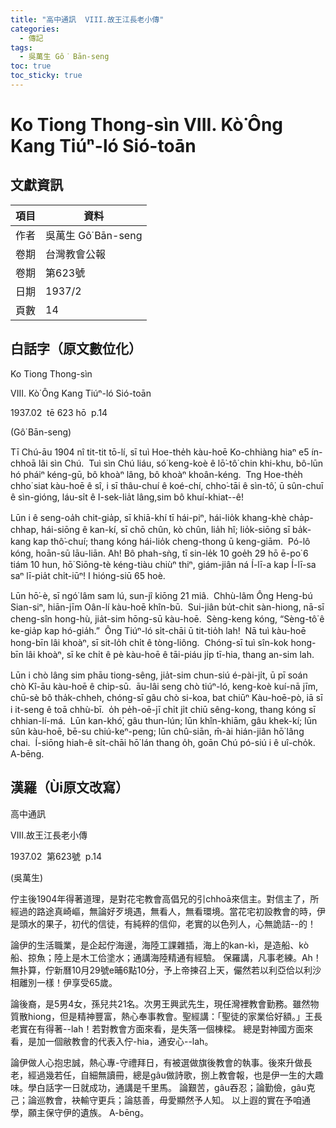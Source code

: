 ```yaml
---
title: "高中通訊  VIII.故王江長老小傳"
categories:
  - 傳記
tags:
  - 吳萬生 Gô͘ Bān-seng
toc: true
toc_sticky: true
---
```


# Ko Tiong Thong-sìn VIII. Kò͘ Ông Kang Tiúⁿ-ló Sió-toān

## 文獻資訊

| 項目 | 資料 |
|---|---|
| 作者 | 吳萬生 Gô͘ Bān-seng |
| 卷期 | 台灣教會公報 |
| 卷期 | 第623號 |
| 日期 | 1937/2 |
| 頁數 | 14 |

## 白話字（原文數位化）

Ko Tiong Thong-sìn

VIII. Kò͘ Ông Kang Tiúⁿ-ló Sió-toān

1937.02  tē 623 hō  p.14

(Gô͘ Bān-seng)

Tī Chú-āu 1904 nî tit-tit tō-lí, sī tuì Hoe-the̍h kàu-hoē Ko-chhiàng hiaⁿ e5 ín-chhoā lâi sìn Chú.  Tuì sìn Chú liáu, só͘ keng-koè ê lō͘-tô͘ chin khi-khu, bô-lūn hó pháiⁿ kéng-gū, bô khoàⁿ lâng, bô khoàⁿ khoân-kéng.  Tng Hoe-the̍h chho͘ siat kàu-hoē ê sî, i sī thâu-chuí ê koé-chí, chho͘-tāi ê sìn-tô͘, ū sûn-chuī ê sìn-gióng, láu-si̍t ê I-sek-lia̍t lâng,sim bô khuí-khiat--ê!

Lūn i ê seng-oa̍h chit-gia̍p, sī khiā-khí tī hái-piⁿ, hái-lio̍k khang-khè cha̍p-chhap, hái-siōng ê kan-kí, sī chō chûn, kò chûn, lia̍h hî; lio̍k-siōng sī ba̍k-kang kap thô͘-chuí; thang kóng hái-lio̍k cheng-thong ū keng-giām.  Pó-lô kóng, hoān-sū lāu-liān. Ah! Bô phah-sǹg, tī sin-le̍k 10 goe̍h 29 hō ē-po͘ 6 tiám 10 hun, hō͘ Siōng-tè kéng-tiàu chiùⁿ thiⁿ, giám-jiân ná Í-lī-a kap Í-lī-sa saⁿ lī-pia̍t chi̍t-iūⁿ! I hióng-siū 65 hoè.

Lūn hō͘-è, sī ngó͘ lâm sam lú, sun-jî kiōng 21 miâ.  Chhù-lâm Ông Heng-bú Sian-siⁿ, hiān-jīm Oân-lí kàu-hoē khîn-bū.  Sui-jiân bu̍t-chit sàn-hiong, nā-sī cheng-sîn hong-hù, jia̍t-sim hōng-sū kàu-hoē.  Sèng-keng kóng, “Sèng-tô͘ ê ke-gia̍p kap hó-gia̍h.”  Ông Tiúⁿ-ló si̍t-chāi ū tit-tio̍h lah!  Nā tuì kàu-hoē hong-bīn lâi khoàⁿ, sī sit-lo̍h chi̍t ê tòng-liông.  Chóng-sī tuì sîn-kok hong-bīn lâi khoàⁿ, sī ke chi̍t ê pè kàu-hoē ê tāi-piáu ji̍p tī-hia, thang an-sim lah.

Lūn i chò lâng sim phāu tiong-sêng, jia̍t-sim chun-siú é-pài-ji̍t, ū pī soán chò Kî-āu kàu-hoē ê chip-sū.  āu-lâi seng chò tiúⁿ-ló, keng-koè kuí-nā jīm, chū-sè bô tha̍k-chheh, chóng-sī gâu chò si-koa, bat chiūⁿ Kàu-hoē-pò, iā sī i it-seng ê toā chhù-bī.  o̍h pe̍h-oē-jī chi̍t ji̍t chiū sêng-kong, thang kóng sī chhian-lí-má.  Lūn kan-khó͘, gâu thun-lún; lūn khîn-khiām, gâu khek-kí; lūn sûn kàu-hoē, bē-su chiú-keⁿ-peng; lūn chû-siān, m̄-ài hián-jiân hō͘ lâng chai.  Í-siōng hiah-ê si̍t-chāi hō͘ lán thang o̍h, goān Chú pó-siú i ê uî-cho̍k.  A-bēng.

## 漢羅（Ùi原文改寫）

高中通訊

VIII.故王江長老小傳

1937.02  第623號  p.14

(吳萬生)

佇主後1904年得著道理，是對花宅教會高倡兄的引chhoā來信主。對信主了，所經過的路途真崎嶇，無論好歹境遇，無看人，無看環境。當花宅初設教會的時，伊是頭水的果子，初代的信徒，有純粹的信仰，老實的以色列人，心無詭詰--的！

論伊的生活職業，是企起佇海邊，海陸工課雜插，海上的kan-kì，是造船、kò船、掠魚；陸上是木工佮塗水；通講海陸精通有經驗。 保羅講，凡事老練。Ah！無扑算，佇新曆10月29號e晡6點10分，予上帝揀召上天，儼然若以利亞佮以利沙相離別一樣！伊享受65歲。

論後裔，是5男4女，孫兒共21名。次男王興武先生，現任灣裡教會勤務。雖然物質散hiong，但是精神豐富，熱心奉事教會。聖經講：「聖徒的家業佮好額。」王長老實在有得著--lah！若對教會方面來看，是失落一個棟樑。 總是對神國方面來看，是加一個敝教會的代表入佇-hia，通安心--lah。

論伊做人心抱忠誠，熱心專-守禮拜日，有被選做旗後教會的執事。後來升做長老，經過幾若任，自細無讀冊，總是gâu做詩歌，捌上教會報，也是伊一生的大趣味。學白話字一日就成功，通講是千里馬。 論艱苦，gâu吞忍；論勤儉，gâu克己；論巡教會，袂輸守更兵；論慈善，毋愛顯然予人知。 以上遐的實在予咱通學，願主保守伊的遺族。 A-bēng。
